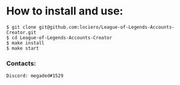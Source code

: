 # How to install and use:
```
$ git clone git@github.com:lociero/League-of-Legends-Accounts-Creator.git
$ cd League-of-Legends-Accounts-Creator
$ make install
$ make start
```
### Contacts:
```
Discord: megaded#1529
```

